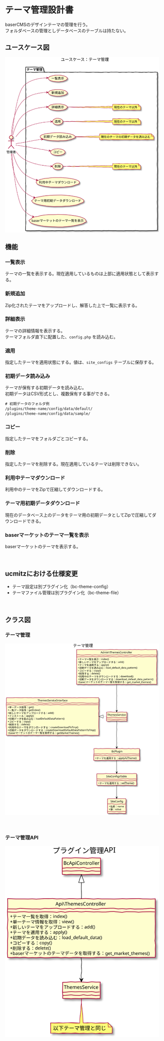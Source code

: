 # テーマ管理設計書

baserCMSのデザインテーマの管理を行う。  
フォルダベースの管理としデータベースのテーブルは持たない。

## ユースケース図
![ユースケース図：テーマ管理](../../../svg/use_case/baser-core/themes.svg)

## 機能
### 一覧表示
テーマの一覧を表示する。現在適用しているものは上部に適用状態として表示する。

### 新規追加
Zip化されたテーマをアップロードし、解答した上で一覧に表示する。

### 詳細表示
テーマの詳細情報を表示する。  
テーマフォルダ直下に配置した、`config.php` を読み込む。

### 適用
指定したテーマを適用状態にする。値は、`site_configs` テーブルに保存する。

### 初期データ読み込み
テーマが保有する初期データを読み込む。  
初期データはCSV形式とし、複数保有する事ができる。

```shell
# 初期データのフォルダ例
/plugins/theme-name/config/data/default/
/plugins/theme-name/config/data/sample/
```

### コピー
指定したテーマをフォルダごとコピーする。

### 削除
指定したテーマを削除する。現在適用しているテーマは削除できない。

### 利用中テーマダウンロード
利用中のテーマをZipで圧縮してダウンロードする。

### テーマ用初期データダウンロード
現在のデータベース上のデータをテーマ用の初期データとしてZipで圧縮してダウンロードできる。

### baserマーケットのテーマ一覧を表示
baserマーケットのテーマを表示する。

　
## ucmitzにおける仕様変更
- テーマ設定は別プラグイン化（bc-theme-config）
- テーマファイル管理は別プラグイン化（bc-theme-file）

　
## クラス図
### テーマ管理
![クラス図：プラグイン管理画面](../../../svg/class/baser-core/manage_themes.svg)

　
### テーマ管理API
![クラス図：プラグインAPI](../../../svg/class/baser-core/api_themes.svg)

